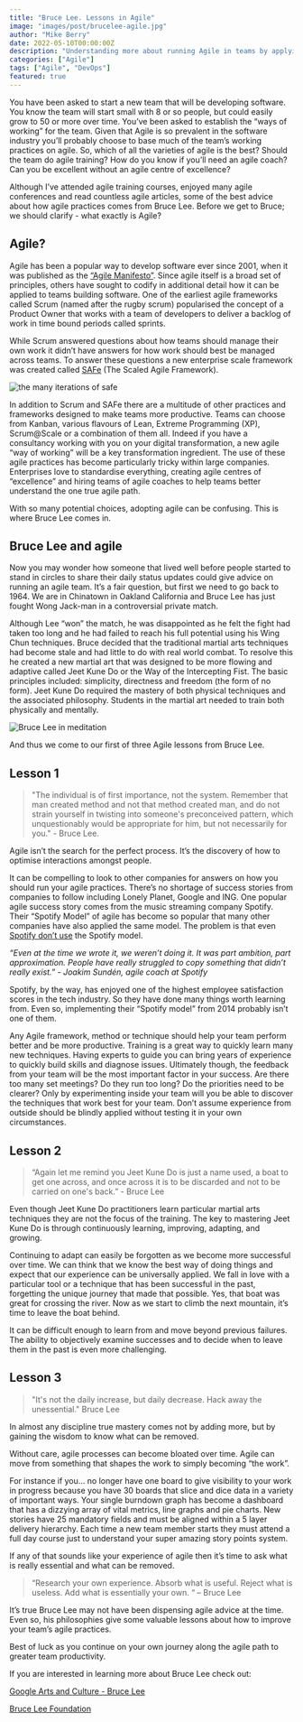 ```yaml
---
title: "Bruce Lee. Lessons in Agile"
image: "images/post/brucelee-agile.jpg"
author: "Mike Berry"
date: 2022-05-10T00:00:00Z
description: "Understanding more about running Agile in teams by applying three lessons from Bruce Lee"
categories: ["Agile"]
tags: ["Agile", "DevOps"]
featured: true
---
```


You have been asked to start a new team that will be developing software. You know the team will start small with 8 or so people, but could easily grow to 50 or more over time. You’ve been asked to establish the “ways of working” for the team. Given that Agile is so prevalent in the software industry you’ll probably choose to base much of the team’s working practices on agile. So, which of all the varieties of agile is the best? Should the team do agile training? How do you know if you’ll need an agile coach? Can you be excellent without an agile centre of excellence?

Although I’ve attended agile training courses, enjoyed many agile conferences and read countless agile articles, some of the best advice about how agile practices comes from Bruce Lee.  Before we get to Bruce; we should clarify - what exactly is Agile?

## Agile?
Agile has been a popular way to develop software ever since 2001, when it was published as the [“Agile Manifesto”](https://agilemanifesto.org/). Since agile itself is a broad set of principles, others have sought to codify in additional detail how it can be applied to teams building software. One of the earliest agile frameworks called Scrum (named after the rugby scrum) popularised the concept of a Product Owner that works with a team of developers to deliver a backlog of work in time bound periods called sprints.

While Scrum answered questions about how teams should manage their own work it didn’t have answers for how work should best be managed across teams. To answer these questions a new enterprise scale framework was created called [SAFe](https://www.scaledagileframework.com/) (The Scaled Agile Framework).

![the many iterations of safe](/images/post/safes.webp)

In addition to Scrum and SAFe there are a multitude of other practices and frameworks designed to make teams more productive. Teams can choose from Kanban, various flavours of Lean, Extreme Programming (XP), Scrum@Scale or a combination of them all. Indeed if you have a consultancy working with you on your digital transformation, a new agile “way of working” will be a key transformation ingredient. The use of these agile practices has become particularly tricky within large companies. Enterprises love to standardise everything, creating agile centres of “excellence” and hiring teams of agile coaches to help teams better understand the one true agile path.

With so many potential choices, adopting agile can be confusing. This is where Bruce Lee comes in.


## Bruce Lee and agile 
Now you may wonder how someone that lived well before people started to stand in circles to share their daily status updates could give advice on running an agile team. It’s a fair question, but first we need to go back to 1964. We are in Chinatown in Oakland California and Bruce Lee has just fought Wong Jack-man in a controversial private match.

Although Lee “won” the match, he was disappointed as he felt the fight had taken too long and he had failed to reach his full potential using his Wing Chun techniques. Bruce decided that the traditional martial arts techniques had become stale and had little to do with real world combat. 
To resolve this he created a new martial art that was designed to be more flowing and adaptive called Jeet Kune Do or the Way of the Intercepting Fist. The basic principles included: simplicity, directness and freedom (the form of no form). Jeet Kune Do required the mastery of both physical techniques and the associated philosophy. Students in the martial art needed to train both physically and mentally.

![Bruce Lee in meditation](/images/post/brucelee-meditate.webp)

And thus we come to our first of three Agile lessons from Bruce Lee.

## Lesson 1

> "The individual is of first importance, not the system. Remember that man created method and not that method created man, and do not strain yourself in twisting into someone's preconceived pattern, which unquestionably would be appropriate for him, but not necessarily for you." - Bruce Lee. 

Agile isn’t the search for the perfect process. It’s the discovery of how to optimise interactions amongst people.

It can be compelling to look to other companies for answers on how you should run your agile practices. There’s no shortage of success stories from companies to follow including Lonely Planet, Google and ING. One popular agile success story comes from the music streaming company Spotify. Their “Spotify Model” of agile has become so popular that many other companies have also applied the same model. The problem is that even [Spotify don’t use](https://www.jeremiahlee.com/posts/failed-squad-goals/) the Spotify model.

*“Even at the time we wrote it, we weren’t doing it. It was part ambition, part approximation. People have really struggled to copy something that didn’t really exist.” - Joakim Sundén, agile coach at Spotify*

Spotify, by the way, has enjoyed one of the highest employee satisfaction scores in the tech industry. So they have done many things worth learning from. Even so, implementing their “Spotify model” from 2014 probably isn’t one of them.

Any Agile framework, method or technique should help your team perform better and be more productive. Training is a great way to quickly learn many new techniques. Having experts to guide you can bring years of experience to quickly build skills and diagnose issues. Ultimately though, the feedback from your team will be the most important factor in your success. Are there too many set meetings? Do they run too long? Do the priorities need to be clearer? Only by experimenting inside your team will you be able to discover the techniques that work best for your team. Don’t assume experience from outside should be blindly applied without testing it in your own circumstances.

## Lesson 2

> “Again let me remind you Jeet Kune Do is just a name used, a boat to get one across, and once across it is to be discarded and not to be carried on one's back.” - Bruce Lee

Even though Jeet Kune Do practitioners learn particular martial arts techniques they are not the focus of the training. The key to mastering Jeet Kune Do is through continuously learning, improving, adapting, and growing.

Continuing to adapt can easily be forgotten as we become more successful over time. We can think that we know the best way of doing things and expect that our experience can be universally applied. We fall in love with a particular tool or a technique that has been successful in the past, forgetting the unique journey that made that possible. Yes, that boat was great for crossing the river. Now as we start to climb the next mountain, it’s time to leave the boat behind.

It can be difficult enough to learn from and move beyond previous failures. The ability to objectively examine successes and to decide when to leave them in the past is even more challenging. 

## Lesson 3

> "It's not the daily increase, but daily decrease. Hack away the unessential." Bruce Lee

In almost any discipline true mastery comes not by adding more, but by gaining the wisdom to know what can be removed.

Without care, agile processes can become bloated over time. Agile can move from something that shapes the work to simply becoming “the work”.

For instance if you… no longer have one board to give visibility to your work in progress because you have 30 boards that slice and dice data in a variety of important ways. Your single burndown graph has become a dashboard that has a dizzying array of vital metrics, line graphs and pie charts. New stories have 25 mandatory fields and must be aligned within a 5 layer delivery hierarchy. Each time a new team member starts they must attend a full day course just to understand your super amazing story points system.

If any of that sounds like your experience of agile then it’s time to ask what is really essential and what can be removed.

> “Research your own experience. Absorb what is useful. Reject what is useless. Add what is essentially your own. “ – Bruce Lee

It’s true Bruce Lee may not have been dispensing agile advice at the time. Even so, his philosophies give some valuable lessons about how to improve your team’s agile practices.

Best of luck as you continue on your own journey along the agile path to greater team productivity.

If you are interested in learning more about Bruce Lee check out:

[Google Arts and Culture - Bruce Lee](https://artsandculture.google.com/entity/bruce-lee/m099d4)

[Bruce Lee Foundation](https://bruceleefoundation.org/)